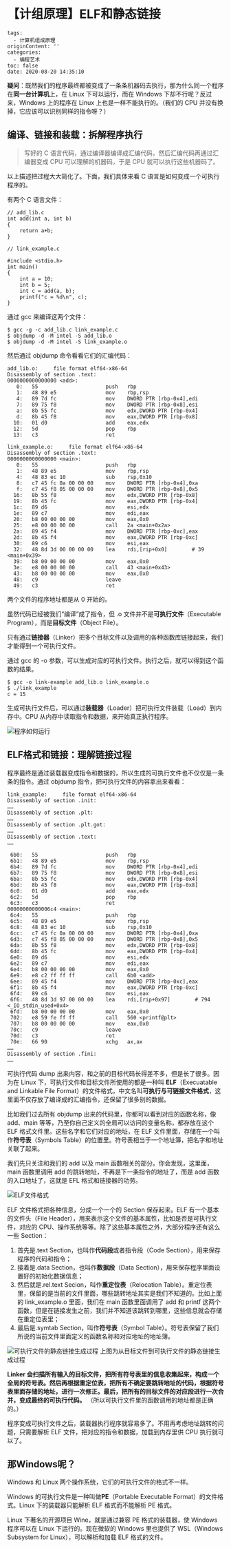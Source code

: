 # 【计组原理】ELF和静态链接

```
tags:
  - 计算机组成原理
originContent: ''
categories:
  - 编程艺术
toc: false
date: 2020-08-20 14:35:10
```

**疑问**：既然我们的程序最终都被变成了一条条机器码去执行，那为什么同一个程序在**同一台计算机**上，在 Linux 下可以运行，而在 Windows 下却不行呢？反过来，Windows 上的程序在 Linux 上也是一样不能执行的。（我们的 CPU 并没有换掉，它应该可以识别同样的指令呀？）


## 编译、链接和装载：拆解程序执行

> 写好的 C 语言代码，通过编译器编译成汇编代码，然后汇编代码再通过汇编器变成 CPU 可以理解的机器码，于是 CPU 就可以执行这些机器码了。

以上描述把过程大大简化了。下面，我们具体来看 C 语言是如何变成一个可执行程序的。

有两个 C 语言文件：
```
// add_lib.c
int add(int a, int b)
{
    return a+b;
}
```

```
// link_example.c

#include <stdio.h>
int main()
{
    int a = 10;
    int b = 5;
    int c = add(a, b);
    printf("c = %d\n", c);
}
```

通过 gcc 来编译这两个文件：
```
$ gcc -g -c add_lib.c link_example.c
$ objdump -d -M intel -S add_lib.o
$ objdump -d -M intel -S link_example.o
```

然后通过 objdump 命令看看它们的汇编代码：
```
add_lib.o:     file format elf64-x86-64
Disassembly of section .text:
0000000000000000 <add>:
   0:   55                      push   rbp
   1:   48 89 e5                mov    rbp,rsp
   4:   89 7d fc                mov    DWORD PTR [rbp-0x4],edi
   7:   89 75 f8                mov    DWORD PTR [rbp-0x8],esi
   a:   8b 55 fc                mov    edx,DWORD PTR [rbp-0x4]
   d:   8b 45 f8                mov    eax,DWORD PTR [rbp-0x8]
  10:   01 d0                   add    eax,edx
  12:   5d                      pop    rbp
  13:   c3                      ret    
```

```
link_example.o:     file format elf64-x86-64
Disassembly of section .text:
0000000000000000 <main>:
   0:   55                      push   rbp
   1:   48 89 e5                mov    rbp,rsp
   4:   48 83 ec 10             sub    rsp,0x10
   8:   c7 45 fc 0a 00 00 00    mov    DWORD PTR [rbp-0x4],0xa
   f:   c7 45 f8 05 00 00 00    mov    DWORD PTR [rbp-0x8],0x5
  16:   8b 55 f8                mov    edx,DWORD PTR [rbp-0x8]
  19:   8b 45 fc                mov    eax,DWORD PTR [rbp-0x4]
  1c:   89 d6                   mov    esi,edx
  1e:   89 c7                   mov    edi,eax
  20:   b8 00 00 00 00          mov    eax,0x0
  25:   e8 00 00 00 00          call   2a <main+0x2a>
  2a:   89 45 f4                mov    DWORD PTR [rbp-0xc],eax
  2d:   8b 45 f4                mov    eax,DWORD PTR [rbp-0xc]
  30:   89 c6                   mov    esi,eax
  32:   48 8d 3d 00 00 00 00    lea    rdi,[rip+0x0]        # 39 <main+0x39>
  39:   b8 00 00 00 00          mov    eax,0x0
  3e:   e8 00 00 00 00          call   43 <main+0x43>
  43:   b8 00 00 00 00          mov    eax,0x0
  48:   c9                      leave  
  49:   c3                      ret    
```

两个文件的程序地址都是从 0 开始的。

虽然代码已经被我们“编译”成了指令，但 .o 文件并不是**可执行文件**（Executable Program），而是**目标文件**（Object File）。

只有通过**链接器**（Linker）把多个目标文件以及调用的各种函数库链接起来，我们才能得到一个可执行文件。

通过 gcc 的 -o 参数，可以生成对应的可执行文件。执行之后，就可以得到这个函数的结果。
```
$ gcc -o link-example add_lib.o link_example.o
$ ./link_example
c = 15
```

生成可执行文件后，可以通过**装载器**（Loader）把可执行文件装载（Load）到内存中。CPU 从内存中读取指令和数据，来开始真正执行程序。

![程序如何运行](http://m.qpic.cn/psc?/V11Tp57c2B9kPO/bqQfVz5yrrGYSXMvKr.cqYbagyN1HwPM*Kd9xBSPQHCD6Ut9RkqLX1s.QLWFbBM7APkXv1Lf6nVs3b1qcKr5bUjuzofhLhRRvMGwjq4xm7I!/b&bo=2wQ4BAAAAAABB8M!&rf=viewer_4)

## ELF格式和链接：理解链接过程

程序最终是通过装载器变成指令和数据的，所以生成的可执行文件也不仅仅是一条条的指令。通过 objdump 指令，把可执行文件的内容拿出来看看：
```
link_example:     file format elf64-x86-64
Disassembly of section .init:
……
Disassembly of section .plt:
……
Disassembly of section .plt.got:
……
Disassembly of section .text:
……

 6b0:   55                      push   rbp
 6b1:   48 89 e5                mov    rbp,rsp
 6b4:   89 7d fc                mov    DWORD PTR [rbp-0x4],edi
 6b7:   89 75 f8                mov    DWORD PTR [rbp-0x8],esi
 6ba:   8b 55 fc                mov    edx,DWORD PTR [rbp-0x4]
 6bd:   8b 45 f8                mov    eax,DWORD PTR [rbp-0x8]
 6c0:   01 d0                   add    eax,edx
 6c2:   5d                      pop    rbp
 6c3:   c3                      ret    
00000000000006c4 <main>:
 6c4:   55                      push   rbp
 6c5:   48 89 e5                mov    rbp,rsp
 6c8:   48 83 ec 10             sub    rsp,0x10
 6cc:   c7 45 fc 0a 00 00 00    mov    DWORD PTR [rbp-0x4],0xa
 6d3:   c7 45 f8 05 00 00 00    mov    DWORD PTR [rbp-0x8],0x5
 6da:   8b 55 f8                mov    edx,DWORD PTR [rbp-0x8]
 6dd:   8b 45 fc                mov    eax,DWORD PTR [rbp-0x4]
 6e0:   89 d6                   mov    esi,edx
 6e2:   89 c7                   mov    edi,eax
 6e4:   b8 00 00 00 00          mov    eax,0x0
 6e9:   e8 c2 ff ff ff          call   6b0 <add>
 6ee:   89 45 f4                mov    DWORD PTR [rbp-0xc],eax
 6f1:   8b 45 f4                mov    eax,DWORD PTR [rbp-0xc]
 6f4:   89 c6                   mov    esi,eax
 6f6:   48 8d 3d 97 00 00 00    lea    rdi,[rip+0x97]        # 794 <_IO_stdin_used+0x4>
 6fd:   b8 00 00 00 00          mov    eax,0x0
 702:   e8 59 fe ff ff          call   560 <printf@plt>
 707:   b8 00 00 00 00          mov    eax,0x0
 70c:   c9                      leave  
 70d:   c3                      ret    
 70e:   66 90                   xchg   ax,ax
……
Disassembly of section .fini:
……
```

可执行代码 dump 出来内容，和之前的目标代码长得差不多，但是长了很多。因为在 Linux 下，可执行文件和目标文件所使用的都是一种叫 **ELF**（Execuatable and Linkable File Format）的文件格式，中文名叫**可执行与可链接文件格式**，这里面不仅存放了编译成的汇编指令，还保留了很多别的数据。

比如我们过去所有 objdump 出来的代码里，你都可以看到对应的函数名称，像 add、main 等等，乃至你自己定义的全局可以访问的变量名称，都存放在这个 ELF 格式文件里。这些名字和它们对应的地址，在 ELF 文件里面，存储在一个叫作**符号表**（Symbols Table）的位置里。符号表相当于一个地址簿，把名字和地址关联了起来。

我们先只关注和我们的 add 以及 main 函数相关的部分。你会发现，这里面，main 函数里调用 add 的跳转地址，不再是下一条指令的地址了，而是 add 函数的入口地址了，这就是 EFL 格式和链接器的功劳。

![ELF文件格式](http://m.qpic.cn/psc?/V11Tp57c2B9kPO/bqQfVz5yrrGYSXMvKr.cqXUDJrefG61azHLrxdp8gHRPLqU0xSP.yB3NjNaU2qcCKhlkj2tNdtqkNMdEtP9KP0wCLtaaPkXD*bZCTa*fNPY!/b&bo=GAg4BAAAAAABBww!&rf=viewer_4)

ELF 文件格式把各种信息，分成一个一个的 Section 保存起来。ELF 有一个基本的文件头（File Header），用来表示这个文件的基本属性，比如是否是可执行文件，对应的 CPU、操作系统等等。除了这些基本属性之外，大部分程序还有这么一些 Section：
1. 首先是.text Section，也叫作**代码段**或者指令段（Code Section），用来保存程序的代码和指令；
2. 接着是.data Section，也叫作**数据段**（Data Section），用来保存程序里面设置好的初始化数据信息；
3. 然后就是.rel.text Secion，叫作**重定位表**（Relocation Table）。重定位表里，保留的是当前的文件里面，哪些跳转地址其实是我们不知道的。比如上面的 link_example.o 里面，我们在 main 函数里面调用了 add 和 printf 这两个函数，但是在链接发生之前，我们并不知道该跳转到哪里，这些信息就会存储在重定位表里；
4. 最后是.symtab Section，叫作**符号表**（Symbol Table）。符号表保留了我们所说的当前文件里面定义的函数名称和对应地址的地址簿。

![可执行文件的静态链接生成过程](http://m.qpic.cn/psc?/V11Tp57c2B9kPO/TmEUgtj9EK6.7V8ajmQrEFN304GFpOj0qzuyZH88fWXDSmGIwCWKLrkGduDn49hUXy96ahhnT1okkd.Q*n3TY9*qumC6NBfXwueVYcBL1W0!/b&bo=dwY4BAAAAAABF30!&rf=viewer_4)
上图为从目标文件到可执行文件的静态链接生成过程

**Linker 会扫描所有输入的目标文件，把所有符号表里的信息收集起来，构成一个全局的符号表。然后再根据重定位表，把所有不确定要跳转地址的代码，根据符号表里面存储的地址，进行一次修正。最后，把所有的目标文件的对应段进行一次合并，变成最终的可执行代码。**
（所以可执行文件里的函数调用的地址都是正确的。）

程序变成可执行文件之后，装载器执行程序就容易多了。不用再考虑地址跳转的问题，只需要解析 ELF 文件，把对应的指令和数据，加载到内存里供 CPU 执行就可以了。

## 那Windows呢？

Windows 和 Linux 两个操作系统，它们的可执行文件的格式不一样。

Windows 的可执行文件是一种叫做**PE**（Portable Executable Format）的文件格式。Linux 下的装载器只能解析 ELF 格式而不能解析 PE 格式。

Linux 下著名的开源项目 Wine，就是通过兼容 PE 格式的装载器，使 Windows 程序可以在 Linux 下运行的。现在微软的 Windows 里也提供了 WSL（Windows Subsystem for Linux），可以解析和加载 ELF 格式的文件。

